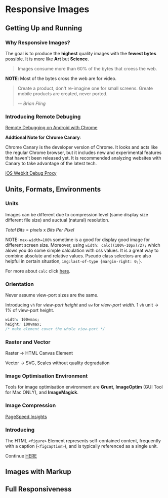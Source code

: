 # Responsive Images

## Getting Up and Running

### Why Responsive Images?

The goal is to produce the **highest** quality images with the **fewest bytes** possible.
It is more like **Art** but **Science**.

> Images consume more than 60% of the bytes that croess the web.

**NOTE**: Most of the bytes cross the web are for video.

> Create a product, don't re-imagine one for small screens. Greate mobile products are created, never ported.
>
> -- <cite>Brian Fling</cite>

### Introducing Remote Debuging

[Remote Debugging on Android with Chrome](https://developer.chrome.com/devtools/docs/remote-debugging)

**Addtional Note for Chrome Canary**: 

Chrome Canary is the developer version of Chrome.
It looks and acts like the regular Chrome browser, but it includes new and experimental features that haven't been released yet.
It is recommended analyzing websites with Canary to take advantage of the latest tech. 

[iOS Webkit Debug Proxy](https://github.com/google/ios-webkit-debug-proxy)

## Units, Formats, Environments

### Units

Images can be different due to compression level (same display size different file size) and auctual (natural) resolution.

<var>Total Bits</var> = <var>pixels</var> x <var>Bits Per Pixel</var>

NOTE: `max-width=100%` sometime is a good for display good image for different screen size.
Moreover, using `width: calc((100%-10px)/2);` which alows you do some simple calculation with css values.
It is a great way to combine absolute and relative values.
Pseudo class selectors are also helpful in certain situation, `img:last-of-type {margin-right: 0;}`.

For more about `calc` click [here](https://developer.mozilla.org/en-US/docs/Web/CSS/calc).

### Orientation

Never assume view-port sizes are the same. 

Introducing `vh` for *view-port height* and `vw` for *view-port width*.
1 `vh` unit -> 1% of view-port height.

```css
width: 100vmax;
height: 100vmax;
/* make element cover the whole view-port */
```

### Raster and Vector

Raster -> HTML Canvas Element

Vector -> SVG, Scales without quality degradation

### Image Optimisation Environment

Tools for image optimisation environment are **Grunt**, **ImageOptim** (GUI Tool for Mac ONLY), and **ImageMagick**.

### Image Compression

[PageSpeed Insights](https://developers.google.com/speed/pagespeed/insights/)

### Introducing <figure>

The HTML `<figure>` Element represents self-contained content, frequently with a caption (`<figcaption>`), and is typically referenced as a single unit.

Continue [HERE](https://www.udacity.com/course/viewer#!/c-ud882/l-3520939843/m-3478679768)

## Images with Markup

## Full Responsiveness

